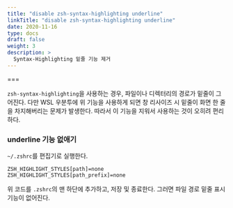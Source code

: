 ```yaml
---
title: "disable zsh-syntax-highlighting underline"
linkTitle: "disable zsh-syntax-highlighting underline"
date: 2020-11-16
type: docs
draft: false
weight: 3
description: >
  Syntax-Highlighting 밑줄 기능 제거
---
```



===

`zsh-syntax-highlighting`을 사용하는 경우, 파일이나 디렉터리의 경로가 밑줄이 그어진다.
다만 WSL 우분투에 위 기능을 사용하게 되면 창 리사이즈 시 밑줄이 화면 한 줄을 차지해버리는 문제가 발생한다.
따라서 이 기능을 지워서 사용하는 것이 오히려 편리하다.

### underline 기능 없애기

`~/.zshrc`를 편집기로 실행한다.

```vi
ZSH_HIGHLIGHT_STYLES[path]=none
ZSH_HIGHLIGHT_STYLES[path_prefix]=none
```

위 코드를 `.zshrc`의 맨 하단에 추가하고, 저장 및 종료한다.
그러면 파일 경로 밑줄 표시 기능이 없어진다.
